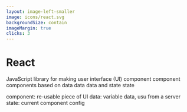 ```yaml
---
layout: image-left-smaller
image: icons/react.svg
backgroundSize: contain
imageMargin: true
clicks: 3
---
```


# React


<p>JavaScript library for making user interface (UI) 
<span v-click="[1, 2]" class="featured-2">component</span>
<span v-click-hide="1">component</span>
<span v-click="2">component</span>s based on 
<span v-click="[2, 3]" class="featured-2">data</span>
<span v-click-hide="2">data</span>
<span v-click="3">data</span> and 
<span v-click="3" class="featured-2">state</span>
<span v-click-hide="3">state</span>
</p>


<IconBullet v-click="1" icon="icons/blocks-orange.svg"><span class="featured-2">component</span>: re-usable piece of UI</IconBullet>
<IconBullet v-click="2" icon="icons/database-orange.svg"><span class="featured-2">data</span>: variable data, usu from a server</IconBullet>
<IconBullet v-click="3" icon="icons/toggle-right-orange.svg"><span class="featured-2">state</span>: current component config</IconBullet>

